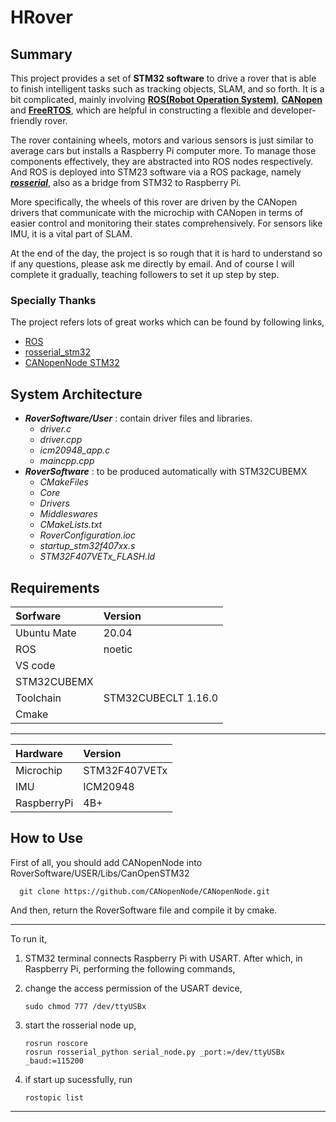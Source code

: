 # HRover

## Summary
This project provides a set of **STM32 software** to drive a rover that is able to finish intelligent tasks such as tracking objects, SLAM, and so forth. It is a bit complicated, mainly involving [**ROS(Robot Operation System)**][ROS], [**CANopen**][CANopen] and [**FreeRTOS**][FreeRTOS], which are helpful in constructing a flexible and developer-friendly rover. 
<!-- links -->
[ROS]: https://www.ros.org
[CANopen]: https://www.can-cia.org
[FreeRTOS]: https://www.freertos.org

The rover containing wheels, motors and various sensors is just similar to average cars but installs a Raspberry Pi computer more. To manage those components effectively, they are abstracted into ROS nodes respectively. And ROS is deployed into STM23 software via a ROS package, namely [***rosserial***][ROS_rosserial], also as a bridge from STM32 to Raspberry Pi.
<!-- links -->
[ROS_rosserial]:https://wiki.ros.org/rosserial

More specifically, the wheels of this rover are driven by the CANopen drivers that communicate with the microchip with CANopen in terms of easier control and monitoring their states comprehensively. For sensors like IMU, it is a vital part of SLAM.

At the end of the day, the project is so rough that it is hard to understand so if any questions, please ask me directly by email. And of course I will complete it gradually, teaching followers to set it up step by step.
### Specially Thanks
The project refers lots of great works which can be found by following links,
- [ROS][ROS_github]
- [rosserial_stm32][rosserial_stm32_github]
- [CANopenNode STM32][CANopen_github]
<!-- links -->
[ROS_github]: https://github.com/ros/ros
[CANopen_github]: https://github.com/CANopenNode/CanOpenSTM32
[rosserial_stm32_github]: https://github.com/yoneken/rosserial_stm32


## System Architecture

- ___RoverSoftware/User___ : contain driver files and libraries.
  - _driver.c_ 
  - _driver.cpp_
  - _icm20948_app.c_
  - _maincpp.cpp_
- ___RoverSoftware___ : to be produced automatically with STM32CUBEMX
  - _CMakeFiles_
  - _Core_
  - _Drivers_
  - _Middleswares_
  - _CMakeLists.txt_
  - _RoverConfiguration.ioc_
  - _startup_stm32f407xx.s_
  - _STM32F407VETx_FLASH.ld_


## Requirements
|Sorfware   |   Version    
|:---        |   :---      
|Ubuntu Mate|   20.04  
|ROS        |   noetic     
|VS code    |
|STM32CUBEMX|
|Toolchain  | STM32CUBECLT 1.16.0
|Cmake      |
---
|Hardware   |   Version    
|:---        |   :---        
|Microchip  |   STM32F407VETx
|IMU        |   ICM20948
|RaspberryPi|   4B+    


## How to Use
First of all, you should add CANopenNode into RoverSoftware/USER/Libs/CanOpenSTM32
```
  git clone https://github.com/CANopenNode/CANopenNode.git
```
And then, return the RoverSoftware file and compile it by cmake. 

---
To run it, 
1. STM32 terminal connects Raspberry Pi with USART. After which, in Raspberry Pi, performing the following commands, 

2. change the access permission of the USART device,
    ```
    sudo chmod 777 /dev/ttyUSBx
3. start the rosserial node up,
    ```
    rosrun roscore
    rosrun rosserial_python serial_node.py _port:=/dev/ttyUSBx _baud:=115200
    ```
4. if start up sucessfully, run 
    ```
    rostopic list
    ``` 
---